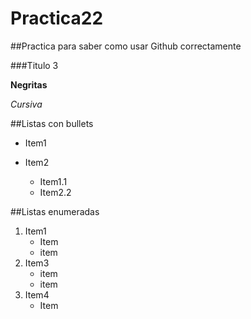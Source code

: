 # Practica22
##Practica para saber como usar Github correctamente

###Titulo 3

**Negritas**

_Cursiva_

##Listas con bullets
* Item1
* Item2

  * Item1.1
  * Item2.2
 
##Listas enumeradas

1. Item1
   * Item
   * item 
3. Item3
   * item
   * item
5. Item4
    * Item 
 

